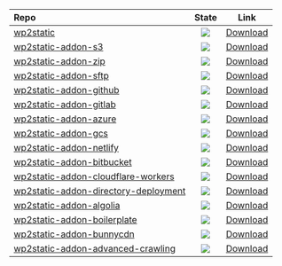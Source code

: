 



| Repo                                                         |                            State                             |                      **Link**                       |
| :----------------------------------------------------------- | :----------------------------------------------------------: | :----------------------------------------------------------: |
| [wp2static](https://github.com/leonstafford/wp2static) | ![](https://github.com/justin-himself/wp2static-actions/actions/workflows/build-core.yml/badge.svg) | [Download](https://github.com/justin-himself/wp2static-actions/actions/workflows/build-core.yml) |
| [wp2static-addon-s3](https://github.com/leonstafford/wp2static-addon-s3) | ![](https://github.com/justin-himself/wp2static-actions/actions/workflows/build-addon-s3.yml/badge.svg) | [Download](https://github.com/justin-himself/wp2static-actions/actions/workflows/build-addon-s3.yml) |
| [wp2static-addon-zip](https://github.com/leonstafford/wp2static-addon-zip) | ![](https://github.com/justin-himself/wp2static-actions/actions/workflows/build-addon-zip.yml/badge.svg) | [Download](https://github.com/justin-himself/wp2static-actions/actions/workflows/build-addon-zip.yml) |
| [wp2static-addon-sftp](https://github.com/leonstafford/wp2static-addon-sftp) | ![](https://github.com/justin-himself/wp2static-actions/actions/workflows/build-addon-sftp.yml/badge.svg) | [Download](https://github.com/justin-himself/wp2static-actions/actions/workflows/build-addon-sftp.yml) |
| [wp2static-addon-github](https://github.com/leonstafford/wp2static-addon-github) | ![](https://github.com/justin-himself/wp2static-actions/actions/workflows/build-addon-github.yml/badge.svg) | [Download](https://github.com/justin-himself/wp2static-actions/actions/workflows/build-addon-github.yml) |
| [wp2static-addon-gitlab](https://github.com/leonstafford/wp2static-addon-gitlab) | ![](https://github.com/justin-himself/wp2static-actions/actions/workflows/build-addon-gitlab.yml/badge.svg) | [Download](https://github.com/justin-himself/wp2static-actions/actions/workflows/build-addon-gitlab.yml) |
| [wp2static-addon-azure](https://github.com/leonstafford/wp2static-addon-azure) | ![](https://github.com/justin-himself/wp2static-actions/actions/workflows/build-addon-azure.yml/badge.svg) | [Download](https://github.com/justin-himself/wp2static-actions/actions/workflows/build-addon-azure.yml) |
| [wp2static-addon-gcs](https://github.com/leonstafford/wp2static-addon-gcs) | ![](https://github.com/justin-himself/wp2static-actions/actions/workflows/build-addon-gcs.yml/badge.svg) | [Download](https://github.com/justin-himself/wp2static-actions/actions/workflows/build-addon-gcs.yml) |
| [wp2static-addon-netlify](https://github.com/leonstafford/wp2static-addon-netlify) | ![](https://github.com/justin-himself/wp2static-actions/actions/workflows/build-addon-netlify.yml/badge.svg) | [Download](https://github.com/justin-himself/wp2static-actions/actions/workflows/build-addon-netlify.yml) |
| [wp2static-addon-bitbucket](https://github.com/leonstafford/wp2static-addon-bitbucket) | ![](https://github.com/justin-himself/wp2static-actions/actions/workflows/build-addon-bitbucket.yml/badge.svg) | [Download](https://github.com/justin-himself/wp2static-actions/actions/workflows/build-addon-bitbucket.yml) |
| [wp2static-addon-cloudflare-workers](https://github.com/leonstafford/wp2static-addon-cloudflare-workers) | ![](https://github.com/justin-himself/wp2static-actions/actions/workflows/build-addon-cloudflare-workers.yml/badge.svg) | [Download](https://github.com/justin-himself/wp2static-actions/actions/workflows/build-addon-cloudflare-workers.yml) |
| [wp2static-addon-directory-deployment](https://github.com/leonstafford/wp2static-addon-directory-deployment) | ![](https://github.com/justin-himself/wp2static-actions/actions/workflows/build-addon-directory-deployment.yml/badge.svg) | [Download](https://github.com/justin-himself/wp2static-actions/actions/workflows/build-addon-directory-deployment.yml) |
| [wp2static-addon-algolia](https://github.com/leonstafford/wp2static-addon-algolia) | ![](https://github.com/justin-himself/wp2static-actions/actions/workflows/build-addon-algolia.yml/badge.svg) | [Download](https://github.com/justin-himself/wp2static-actions/actions/workflows/build-addon-algolia.yml) |
| [wp2static-addon-boilerplate](https://github.com/leonstafford/wp2static-addon-boilerplate) | ![](https://github.com/justin-himself/wp2static-actions/actions/workflows/build-addon-boilerplate.yml/badge.svg) | [Download](https://github.com/justin-himself/wp2static-actions/actions/workflows/build-addon-boilerplate.yml) |
| [wp2static-addon-bunnycdn](https://github.com/leonstafford/wp2static-addon-bunnycdn) | ![](https://github.com/justin-himself/wp2static-actions/actions/workflows/build-addon-bunnycdn.yml/badge.svg) | [Download](https://github.com/justin-himself/wp2static-actions/actions/workflows/build-addon-bunnycdn.yml) |
| [wp2static-addon-advanced-crawling](https://github.com/leonstafford/wp2static-addon-advanced-crawling) | ![](https://github.com/justin-himself/wp2static-actions/actions/workflows/build-addon-advanced-crawling.yml/badge.svg) | [Download](https://github.com/justin-himself/wp2static-actions/actions/workflows/build-addon-advanced-crawling.yml) |



